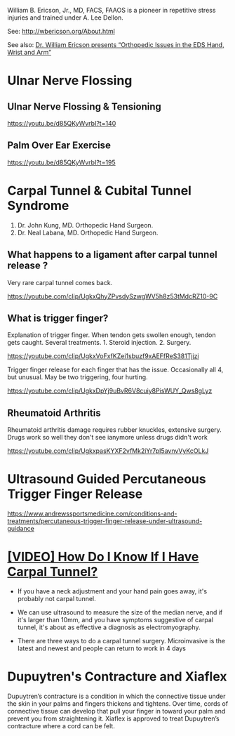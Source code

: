 William B. Ericson, Jr., MD, FACS, FAAOS is a pioneer in repetitive stress injuries and trained under A. Lee Dellon.

See: http://wbericson.org/About.html

See also: [Dr. William Ericson presents “Orthopedic Issues in the EDS Hand, Wrist and Arm”](https://www.youtube.com/watch?v=5oYcTbBt3zI)

# Ulnar Nerve Flossing

## Ulnar Nerve Flossing & Tensioning

https://youtu.be/d85QKyWvrbI?t=140

## Palm Over Ear Exercise 

https://youtu.be/d85QKyWvrbI?t=195

# Carpal Tunnel & Cubital Tunnel Syndrome 

1. Dr. John Kung, MD. Orthopedic Hand Surgeon.
2. Dr. Neal Labana, MD. Orthopedic Hand Surgeon.

## What happens to a ligament after carpal tunnel release ?

Very rare carpal tunnel comes back. 

https://youtube.com/clip/UgkxQhyZPvsdySzwgWV5h8z53tMdcRZ10-9C

## What is trigger finger?

Explanation of trigger finger. When tendon gets swollen enough, tendon gets caught. Several treatments. 1. Steroid injection. 2. Surgery.

https://youtube.com/clip/UgkxVoFxfKZei1sbuzf9xAEFfReS381Tjjzi

Trigger finger release for each finger that has the issue. Occasionally all 4, but unusual. May be two triggering, four hurting.

https://youtube.com/clip/UgkxDpYj9uBvR6V8cuiy8PisWUY_Qws8gLyz

## Rheumatoid Arthritis 

Rheumatoid arthritis damage requires rubber knuckles, extensive surgery. Drugs work so well they don't see ianymore unless drugs didn't work

https://youtube.com/clip/UgkxpasKYXF2vfMk2iYr7pI5avnvVyKcOLkJ

# Ultrasound Guided Percutaneous Trigger Finger Release 

https://www.andrewssportsmedicine.com/conditions-and-treatments/percutaneous-trigger-finger-release-under-ultrasound-guidance

# [\[VIDEO\] How Do I Know If I Have Carpal Tunnel?](https://youtu.be/nZhlT-XU2Uc)

- If you have a neck adjustment and your hand pain goes away, it's probably not carpal tunnel.

- We can use ultrasound to measure the size of the median nerve, and if it's larger than 10mm, and you have symptoms suggestive of carpal tunnel, it's about as effective a diagnosis as electromyography.

- There are three ways to do a carpal tunnel surgery. Microinvasive is the latest and newest and people can return to work in 4 days

# Dupuytren's Contracture and Xiaflex

Dupuytren’s contracture is a condition in which the connective tissue under the skin in your palms and fingers thickens and tightens. Over time, cords of connective tissue can develop that pull your finger in toward your palm and prevent you from straightening it. Xiaflex is approved to treat Dupuytren’s contracture where a cord can be felt.
